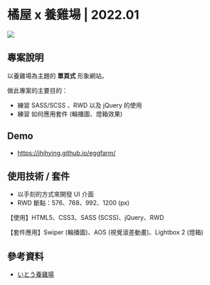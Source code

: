 # 橘屋 x 養雞場 | 2022.01
![](https://i.imgur.com/5tva0po.jpg)

## 專案說明
以養雞場為主題的 **單頁式** 形象網站。

做此專案的主要目的：

- 練習 SASS/SCSS 、RWD 以及 jQuery 的使用
- 練習 如何應用套件 (輪播圖、燈箱效果)




## Demo
- https://jhihying.github.io/eggfarm/


## 使用技術 / 套件
- 以手刻的方式來開發 UI 介面
- RWD 斷點：576、768、992、1200 (px)

【使用】HTML5、CSS3、SASS (SCSS)、jQuery、RWD

【套件應用】Swiper (輪播圖)、AOS (視覺滾差動畫)、Lightbox 2 (燈箱)


## 參考資料
- [いとう養雞場](http://ito-eggfarm.com/)
